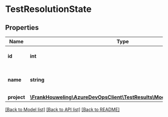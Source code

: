 # TestResolutionState

## Properties
Name | Type | Description | Notes
------------ | ------------- | ------------- | -------------
**id** | **int** | Test Resolution state Id. | [optional] 
**name** | **string** | Test Resolution State Name. | [optional] 
**project** | [**\FrankHouweling\AzureDevOpsClient\TestResults\Model\ShallowReference**](ShallowReference.md) |  | [optional] 

[[Back to Model list]](../README.md#documentation-for-models) [[Back to API list]](../README.md#documentation-for-api-endpoints) [[Back to README]](../README.md)


